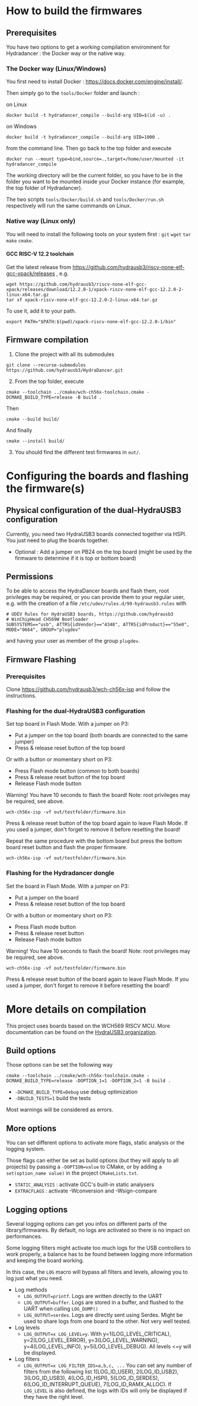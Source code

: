 # How to build the firmwares

## Prerequisites

You have two options to get a working compilation environment for Hydradancer : the Docker way or the native way.


### The Docker way (Linux/Windows)

You first need to install Docker : https://docs.docker.com/engine/install/.

Then simply go to the `tools/Docker` folder and launch :

on Linux

```shell
docker build -t hydradancer_compile --build-arg UID=$(id -u) .
```

on Windows
```shell
docker build -t hydradancer_compile --build-arg UID=1000 .
```

from the command line. Then go back to the top folder and execute

```shell
docker run --mount type=bind,source=.,target=/home/user/mounted -it hydradancer_compile
```

The working directory will be the current folder, so you have to be in the folder you want to be mounted inside your Docker instance (for example, the top folder of Hydradancer).

The two scripts `tools/Docker/build.sh` and `tools/Docker/run.sh` respectively will run the same commands on Linux.

### Native way (Linux only)

You will need to install the following tools on your system first : `git` `wget` `tar` `make` `cmake`.

#### GCC RISC-V 12.2 toolchain

Get the latest release from https://github.com/hydrausb3/riscv-none-elf-gcc-xpack/releases , e.g.

```shell
wget https://github.com/hydrausb3/riscv-none-elf-gcc-xpack/releases/download/12.2.0-1/xpack-riscv-none-elf-gcc-12.2.0-2-linux-x64.tar.gz
tar xf xpack-riscv-none-elf-gcc-12.2.0-2-linux-x64.tar.gz
```
To use it, add it to your path.
```shell
export PATH="$PATH:$(pwd)/xpack-riscv-none-elf-gcc-12.2.0-1/bin"
```

## Firmware compilation

1. Clone the project with all its submodules

```shell
git clone --recurse-submodules https://github.com/hydrausb3/HydraDancer.git
```

2. From the top folder, execute

```shell
cmake --toolchain ../cmake/wch-ch56x-toolchain.cmake -DCMAKE_BUILD_TYPE=release -B build .
```

Then

```shell
cmake --build build/
```

And finally

```shell
cmake --install build/
```

3. You should find the different test firmwares in `out/`.

# Configuring the boards and flashing the firmware(s)

## Physical configuration of the dual-HydraUSB3 configuration

Currently, you need two HydraUSB3 boards connected together via HSPI. You just need to plug the boards together.

- Optional : Add a jumper on PB24 on the top board (might be used by the firmware to determine if it is top or bottom board)

## Permissions

To be able to access the HydraDancer boards and flash them, root privileges may be required, or you can provide them to your regular user, e.g. with the creation of a file `/etc/udev/rules.d/99-hydrausb3.rules` with

```
# UDEV Rules for HydraUSB3 boards, https://github.com/hydrausb3
# WinChipHead CH569W Bootloader
SUBSYSTEMS=="usb", ATTRS{idVendor}=="4348", ATTRS{idProduct}=="55e0", MODE="0664", GROUP="plugdev"
```

and having your user as member of the group `plugdev`.


## Firmware Flashing

### Prerequisites

Clone https://github.com/hydrausb3/wch-ch56x-isp and follow the instructions.

### Flashing for the dual-HydraUSB3 configuration

Set top board in Flash Mode.
With a jumper on P3:

* Put a jumper on the top board (both boards are connected to the same jumper)
* Press & release reset button of the top board

Or with a button or momentary short on P3:

* Press Flash mode button (common to both boards)
* Press & release reset button of the top board
* Release Flash mode button

Warning! You have 10 seconds to flash the board! Note: root privileges may be required, see above.

```shell
wch-ch56x-isp -vf out/testfolder/firmware.bin
```

Press & release reset button of the top board again to leave Flash Mode. If you used a jumper, don't forget to remove it before resetting the board!

Repeat the same procedure with the bottom board but press the bottom board reset button and flash the proper firmware.

```shell
wch-ch56x-isp -vf out/testfolder/firmware.bin
```

### Flashing for the Hydradancer dongle

Set the board in Flash Mode.
With a jumper on P3:

* Put a jumper on the board
* Press & release reset button of the top board

Or with a button or momentary short on P3:

* Press Flash mode button
* Press & release reset button
* Release Flash mode button

Warning! You have 10 seconds to flash the board! Note: root privileges may be required, see above.

```shell
wch-ch56x-isp -vf out/testfolder/firmware.bin
```

Press & release reset button of the board again to leave Flash Mode. If you used a jumper, don't forget to remove it before resetting the board!

# More details on compilation

This project uses boards based on the WCH569 RISCV MCU. More documentation can be found on the [HydraUSB3 organization](https://github.com/hydrausb3/).

## Build options

Those options can be set the following way

```shell
cmake --toolchain ../cmake/wch-ch56x-toolchain.cmake -DCMAKE_BUILD_TYPE=release -DOPTION_1=1 -DOPTION_2=1 -B build .
```

- `-DCMAKE_BUILD_TYPE=Debug` use debug optimization
- `-DBUILD_TESTS=1` build the tests

Most warnings will be considered as errors.

## More options

You can set different options to activate more flags, static analysis or the logging system.

Those flags can either be set as build options (but they will apply to all projects) by passing a `-DOPTION=value` to CMake, or by adding a `set(option_name value)` in the project `CMakeLists.txt`.

- `STATIC_ANALYSIS` : activate GCC's built-in static analysers
- `EXTRACFLAGS` : activate -Wconversion and -Wsign-compare

## Logging options

Several logging options can get you infos on different parts of the library/firmwares. By default, no logs are activated so there is no impact on performances.

Some logging filters might activate too much logs for the USB controllers to work properly, a balance has to be found between logging more information and keeping the board working.

In this case, the `LOG` macro will bypass all filters and levels, allowing you to log just what you need.

- Log methods
    - `LOG_OUTPUT=printf`. Logs are written directly to the UART
    - `LOG_OUTPUT=buffer`. Logs are stored in a buffer, and flushed to the UART when calling `LOG_DUMP()`
    - `LOG_OUTPUT=serdes`. Logs are directly sent using Serdes. Might be used to share logs from one board to the other. Not very well tested.
- Log levels
    - `LOG_OUTPUT=x LOG_LEVEL=y`. With y=1(LOG_LEVEL_CRITICAL), y=2(LOG_LEVEL_ERROR), y=3(LOG_LEVEL_WARNING), y=4(LOG_LEVEL_INFO), y=5(LOG_LEVEL_DEBUG). All levels <=y will be displayed.
- Log filters
    - `LOG_OUTPUT=x LOG_FILTER_IDS=a,b,c, ...` You can set any number of filters from the following list 1(LOG_ID_USER), 2(LOG_ID_USB2), 3(LOG_ID_USB3), 4(LOG_ID_HSPI), 5(LOG_ID_SERDES), 6(LOG_ID_INTERRUPT_QUEUE), 7(LOG_ID_RAMX_ALLOC). If `LOG_LEVEL` is also defined, the logs with IDs will only be displayed if they have the right level.
